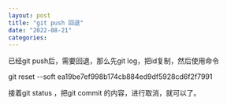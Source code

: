 ```yaml
---
layout: post
title: "git push 回退"
date: "2022-08-21"
categories: 
---
```

<p>已经git push后，需要回退，那么先git log，把id复制，然后使用命令</p>

<p>git reset --soft ea19be7ef998b174cb884ed9df5928cd6f2f7991</p>

<p>接着git status ，把git commit 的内容，进行取消，就可以了。</p>


